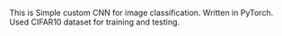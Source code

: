 This is Simple custom CNN for image classification.
Written in PyTorch.
Used CIFAR10 dataset for training and testing.
